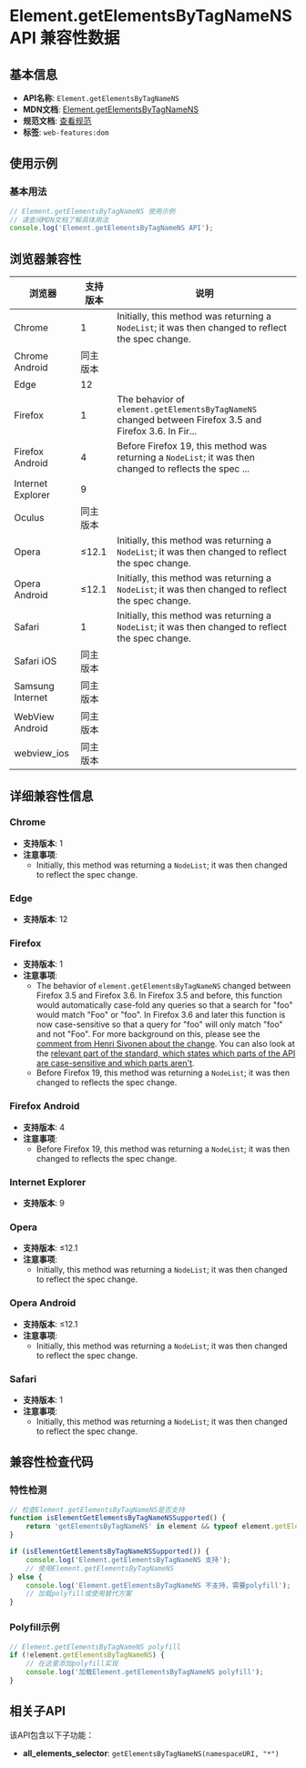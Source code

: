 # Element.getElementsByTagNameNS API 兼容性数据

## 基本信息

- **API名称**: `Element.getElementsByTagNameNS`
- **MDN文档**: [Element.getElementsByTagNameNS](https://developer.mozilla.org/docs/Web/API/Element/getElementsByTagNameNS)
- **规范文档**: [查看规范](https://dom.spec.whatwg.org/#dom-element-getelementsbytagnamens)
- **标签**: `web-features:dom`

## 使用示例

### 基本用法

```javascript
// Element.getElementsByTagNameNS 使用示例
// 请查阅MDN文档了解具体用法
console.log('Element.getElementsByTagNameNS API');
```

## 浏览器兼容性

| 浏览器 | 支持版本 | 说明 |
|--------|----------|------|
| Chrome | 1 | Initially, this method was returning a `NodeList`; it was then changed to reflect the spec change. |
| Chrome Android | 同主版本 |  |
| Edge | 12 |  |
| Firefox | 1 | The behavior of `element.getElementsByTagNameNS` changed between Firefox 3.5 and Firefox 3.6. In Fir... |
| Firefox Android | 4 | Before Firefox 19, this method was returning a `NodeList`; it was then changed to reflects the spec ... |
| Internet Explorer | 9 |  |
| Oculus | 同主版本 |  |
| Opera | ≤12.1 | Initially, this method was returning a `NodeList`; it was then changed to reflect the spec change. |
| Opera Android | ≤12.1 | Initially, this method was returning a `NodeList`; it was then changed to reflect the spec change. |
| Safari | 1 | Initially, this method was returning a `NodeList`; it was then changed to reflect the spec change. |
| Safari iOS | 同主版本 |  |
| Samsung Internet | 同主版本 |  |
| WebView Android | 同主版本 |  |
| webview_ios | 同主版本 |  |

## 详细兼容性信息

### Chrome

- **支持版本**: 1
- **注意事项**:
  - Initially, this method was returning a `NodeList`; it was then changed to reflect the spec change.

### Edge

- **支持版本**: 12

### Firefox

- **支持版本**: 1
- **注意事项**:
  - The behavior of `element.getElementsByTagNameNS` changed between Firefox 3.5 and Firefox 3.6. In Firefox 3.5 and before, this function would automatically case-fold any queries so that a search for "foo" would match "Foo" or "foo". In Firefox 3.6 and later this function is now case-sensitive so that a query for "foo" will only match "foo" and not "Foo". For more background on this, please see the [comment from Henri Sivonen about the change](https://bugzil.la/542185#c5). You can also look at the [relevant part of the standard, which states which parts of the API are case-sensitive and which parts aren't](https://developer.mozilla.org/docs/Case_Sensitivity_in_class_and_id_Names).
  - Before Firefox 19, this method was returning a `NodeList`; it was then changed to reflects the spec change.

### Firefox Android

- **支持版本**: 4
- **注意事项**:
  - Before Firefox 19, this method was returning a `NodeList`; it was then changed to reflects the spec change.

### Internet Explorer

- **支持版本**: 9

### Opera

- **支持版本**: ≤12.1
- **注意事项**:
  - Initially, this method was returning a `NodeList`; it was then changed to reflect the spec change.

### Opera Android

- **支持版本**: ≤12.1
- **注意事项**:
  - Initially, this method was returning a `NodeList`; it was then changed to reflect the spec change.

### Safari

- **支持版本**: 1
- **注意事项**:
  - Initially, this method was returning a `NodeList`; it was then changed to reflect the spec change.

## 兼容性检查代码

### 特性检测

```javascript
// 检查Element.getElementsByTagNameNS是否支持
function isElementGetElementsByTagNameNSSupported() {
    return 'getElementsByTagNameNS' in element && typeof element.getElementsByTagNameNS === 'function';
}

if (isElementGetElementsByTagNameNSSupported()) {
    console.log('Element.getElementsByTagNameNS 支持');
    // 使用Element.getElementsByTagNameNS
} else {
    console.log('Element.getElementsByTagNameNS 不支持，需要polyfill');
    // 加载polyfill或使用替代方案
}
```

### Polyfill示例

```javascript
// Element.getElementsByTagNameNS polyfill
if (!element.getElementsByTagNameNS) {
    // 在这里添加polyfill实现
    console.log('加载Element.getElementsByTagNameNS polyfill');
}
```

## 相关子API

该API包含以下子功能：

- **all_elements_selector**: `getElementsByTagNameNS(namespaceURI, "*")`

